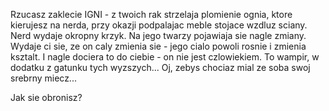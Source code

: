 Rzucasz zaklecie IGNI - z twoich rak strzelaja plomienie ognia, ktore kierujesz na nerda, 
przy okazji podpalajac meble stojace wzdluz sciany. 
Nerd wydaje okropny krzyk. Na jego twarzy pojawiaja sie nagle zmiany. Wydaje ci sie, ze on caly zmienia sie - 
jego cialo powoli rosnie i zmienia ksztalt. I nagle dociera to do ciebie - on nie jest czlowiekiem. 
To wampir, w dodatku z gatunku tych wyzszych...
Oj, zebys chociaz mial ze soba swoj srebrny miecz... 

Jak sie obronisz? 
